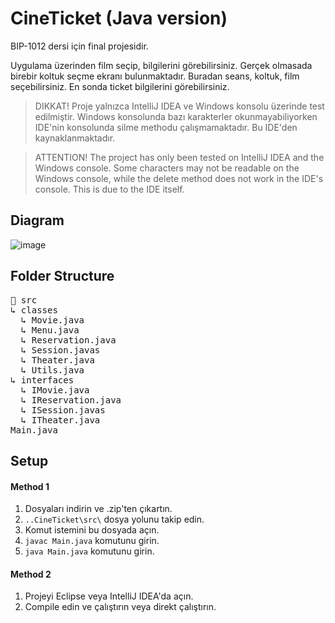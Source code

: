 # CineTicket (Java version)
BIP-1012 dersi için final projesidir.

Uygulama üzerinden film seçip, bilgilerini görebilirsiniz. Gerçek olmasada birebir koltuk seçme ekranı bulunmaktadır. Buradan seans, koltuk, film seçebilirsiniz. En sonda ticket bilgilerini görebilirsiniz.

> DIKKAT! Proje yalnızca IntelliJ IDEA ve Windows konsolu üzerinde test edilmiştir. Windows konsolunda bazı karakterler okunmayabiliyorken IDE'nin konsolunda silme methodu çalışmamaktadır. Bu IDE'den kaynaklanmaktadır.

> ATTENTION! The project has only been tested on IntelliJ IDEA and the Windows console. Some characters may not be readable on the Windows console, while the delete method does not work in the IDE's console. This is due to the IDE itself.
## Diagram
![image](https://github.com/c4nkn/cineticket-java/assets/56227236/a11108ea-75c2-4c21-93ed-4a83e05632c9)

## Folder Structure
<pre>📁 src<br/>↳ classes<br/>  ↳ Movie.java<br/>  ↳ Menu.java<br/>  ↳ Reservation.java<br/>  ↳ Session.javas<br/>  ↳ Theater.java<br/>  ↳ Utils.java<br/>↳ interfaces<br/>  ↳ IMovie.java<br/>  ↳ IReservation.java<br/>  ↳ ISession.javas<br/>  ↳ ITheater.java<br/>Main.java</pre>

## Setup 
#### Method 1
1. Dosyaları indirin ve .zip'ten çıkartın.
2. `..CineTicket\src\` dosya yolunu takip edin.
3. Komut istemini bu dosyada açın.
4. `javac Main.java` komutunu girin.
5. `java Main.java` komutunu girin.

#### Method 2
1. Projeyi Eclipse veya IntelliJ IDEA'da açın.
2. Compile edin ve çalıştırın veya direkt çalıştırın.
